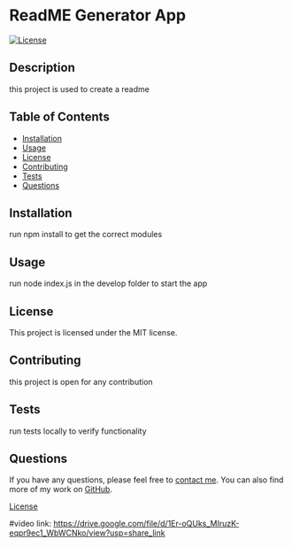 # ReadME Generator App

[![License](https://img.shields.io/badge/license-MIT-blue.svg)](LICENSE.md)

## Description

this project is used to create a readme

## Table of Contents

- [Installation](#installation)
- [Usage](#usage)
- [License](#license)
- [Contributing](#contributing)
- [Tests](#tests)
- [Questions](#questions)

## Installation

run npm install to get the correct modules

## Usage

run node index.js in the develop folder to start the app

## License

This project is licensed under the MIT license.

## Contributing

this project is open for any contribution

## Tests

run tests locally to verify functionality

## Questions

If you have any questions, please feel free to [contact me](mailto:cw@cw.com). You can also find more of my work on [GitHub](https://github.com/cwilli93).

[License](LICENSE.md)

#video link: https://drive.google.com/file/d/1Er-oQUks_MIruzK-eqpr9ec1_WbWCNko/view?usp=share_link

